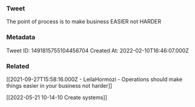 ### Tweet
The point of process is to make business EASIER not HARDER

### Metadata
Tweet ID: 1491815755104456704
Created At: 2022-02-10T16:46:07.000Z

### Related
[[2021-09-27T15:58:16.000Z - LeilaHormozi - Operations should make things easier in your business not harder]]

[[2022-05-21 10-14-10 Create systems]]
